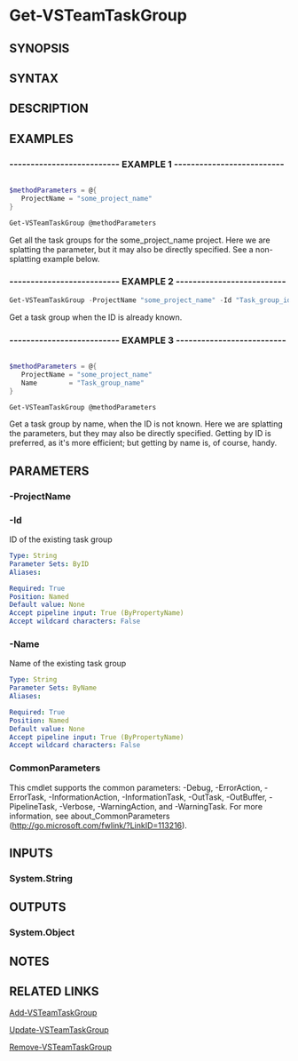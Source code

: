<!-- #include "./common/header.md" -->

# Get-VSTeamTaskGroup

## SYNOPSIS

<!-- #include "./synopsis/Get-VSTeamTaskGroup.md" -->

## SYNTAX

## DESCRIPTION

<!-- #include "./synopsis/Get-VSTeamTaskGroup.md" -->

## EXAMPLES

### -------------------------- EXAMPLE 1 --------------------------

```powershell

$methodParameters = @{
   ProjectName = "some_project_name"
}

Get-VSTeamTaskGroup @methodParameters
```

Get all the task groups for the some_project_name project.  Here we are splatting the parameter, but it may also be directly specified.  See a non-splatting example below.

### -------------------------- EXAMPLE 2 --------------------------

```powershell
Get-VSTeamTaskGroup -ProjectName "some_project_name" -Id "Task_group_id"
```

Get a task group when the ID is already known.

### -------------------------- EXAMPLE 3 --------------------------

```powershell

$methodParameters = @{
   ProjectName = "some_project_name"
   Name        = "Task_group_name"
}

Get-VSTeamTaskGroup @methodParameters
```

Get a task group by name, when the ID is not known.  Here we are splatting the parameters, but they may also be directly specified.  Getting by ID is preferred, as it's more efficient; but getting by name is, of course, handy.

## PARAMETERS

### -ProjectName

<!-- #include "./params/projectName.md" -->

### -Id

ID of the existing task group

```yaml
Type: String
Parameter Sets: ByID
Aliases:

Required: True
Position: Named
Default value: None
Accept pipeline input: True (ByPropertyName)
Accept wildcard characters: False
```

### -Name

Name of the existing task group

```yaml
Type: String
Parameter Sets: ByName
Aliases:

Required: True
Position: Named
Default value: None
Accept pipeline input: True (ByPropertyName)
Accept wildcard characters: False
```

### CommonParameters

This cmdlet supports the common parameters: -Debug, -ErrorAction, -ErrorTask, -InformationAction, -InformationTask, -OutTask, -OutBuffer, -PipelineTask, -Verbose, -WarningAction, and -WarningTask.
For more information, see about_CommonParameters (http://go.microsoft.com/fwlink/?LinkID=113216).

## INPUTS

### System.String

## OUTPUTS

### System.Object

## NOTES

## RELATED LINKS

[Add-VSTeamTaskGroup](Add-VSTeamTaskGroup.md)

[Update-VSTeamTaskGroup](Update-VSTeamTaskGroup.md)

[Remove-VSTeamTaskGroup](Remove-VSTeamTaskGroup.md)